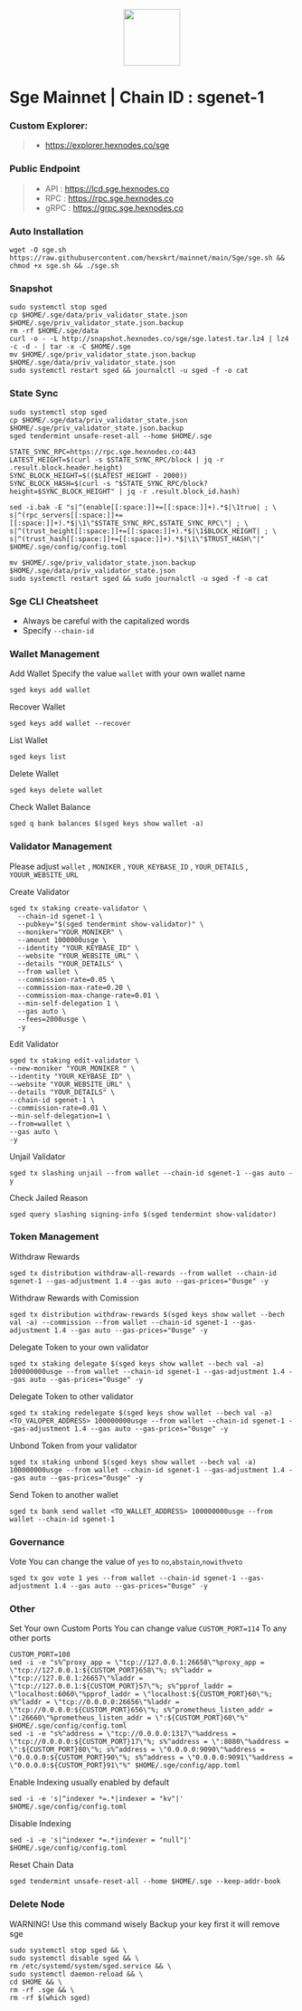 <p align="center">
  <img height="100" height="auto" src="https://github.com/hexskrt/logos/blob/main/sge.jpeg?raw=true">
</p>

# Sge Mainnet | Chain ID : sgenet-1

### Custom Explorer:
>-  https://explorer.hexnodes.co/sge

### Public Endpoint

>- API : https://lcd.sge.hexnodes.co
>- RPC : https://rpc.sge.hexnodes.co
>- gRPC : https://grpc.sge.hexnodes.co

### Auto Installation

```
wget -O sge.sh https://raw.githubusercontent.com/hexskrt/mainnet/main/Sge/sge.sh && chmod +x sge.sh && ./sge.sh
```

### Snapshot

```
sudo systemctl stop sged
cp $HOME/.sge/data/priv_validator_state.json $HOME/.sge/priv_validator_state.json.backup
rm -rf $HOME/.sge/data
curl -o - -L http://snapshot.hexnodes.co/sge/sge.latest.tar.lz4 | lz4 -c -d - | tar -x -C $HOME/.sge
mv $HOME/.sge/priv_validator_state.json.backup $HOME/.sge/data/priv_validator_state.json
sudo systemctl restart sged && journalctl -u sged -f -o cat
```


### State Sync

```
sudo systemctl stop sged
cp $HOME/.sge/data/priv_validator_state.json $HOME/.sge/priv_validator_state.json.backup
sged tendermint unsafe-reset-all --home $HOME/.sge

STATE_SYNC_RPC=https://rpc.sge.hexnodes.co:443
LATEST_HEIGHT=$(curl -s $STATE_SYNC_RPC/block | jq -r .result.block.header.height)
SYNC_BLOCK_HEIGHT=$(($LATEST_HEIGHT - 2000))
SYNC_BLOCK_HASH=$(curl -s "$STATE_SYNC_RPC/block?height=$SYNC_BLOCK_HEIGHT" | jq -r .result.block_id.hash)

sed -i.bak -E "s|^(enable[[:space:]]+=[[:space:]]+).*$|\1true| ; \
s|^(rpc_servers[[:space:]]+=[[:space:]]+).*$|\1\"$STATE_SYNC_RPC,$STATE_SYNC_RPC\"| ; \
s|^(trust_height[[:space:]]+=[[:space:]]+).*$|\1$BLOCK_HEIGHT| ; \
s|^(trust_hash[[:space:]]+=[[:space:]]+).*$|\1\"$TRUST_HASH\"|" $HOME/.sge/config/config.toml

mv $HOME/.sge/priv_validator_state.json.backup $HOME/.sge/data/priv_validator_state.json
sudo systemctl restart sged && sudo journalctl -u sged -f -o cat
```

### Sge CLI Cheatsheet

- Always be careful with the capitalized words
- Specify `--chain-id`

### Wallet Management

Add Wallet
Specify the value `wallet` with your own wallet name

```
sged keys add wallet
```

Recover Wallet
```
sged keys add wallet --recover
```

List Wallet
```
sged keys list
```

Delete Wallet
```
sged keys delete wallet
```

Check Wallet Balance
```
sged q bank balances $(sged keys show wallet -a)
```

### Validator Management

Please adjust `wallet` , `MONIKER` , `YOUR_KEYBASE_ID` , `YOUR_DETAILS` , `YOUUR_WEBSITE_URL`

Create Validator
```
sged tx staking create-validator \
  --chain-id sgenet-1 \
  --pubkey="$(sged tendermint show-validator)" \
  --moniker="YOUR_MONIKER" \
  --amount 1000000usge \
  --identity "YOUR_KEYBASE_ID" \
  --website "YOUR_WEBSITE_URL" \
  --details "YOUR_DETAILS" \
  --from wallet \
  --commission-rate=0.05 \
  --commission-max-rate=0.20 \
  --commission-max-change-rate=0.01 \
  --min-self-delegation 1 \
  --gas auto \
  --fees=2000usge \
  -y
```

Edit Validator
```
sged tx staking edit-validator \
--new-moniker "YOUR_MONIKER " \
--identity "YOUR_KEYBASE_ID" \
--website "YOUR_WEBSITE_URL" \
--details "YOUR_DETAILS" \
--chain-id sgenet-1 \
--commission-rate=0.01 \
--min-self-delegation=1 \
--from=wallet \
--gas auto \
-y
```


Unjail Validator
```
sged tx slashing unjail --from wallet --chain-id sgenet-1 --gas auto -y
```

Check Jailed Reason
```
sged query slashing signing-info $(sged tendermint show-validator)
```

### Token Management

Withdraw Rewards
```
sged tx distribution withdraw-all-rewards --from wallet --chain-id sgenet-1 --gas-adjustment 1.4 --gas auto --gas-prices="0usge" -y
```

Withdraw Rewards with Comission
```
sged tx distribution withdraw-rewards $(sged keys show wallet --bech val -a) --commission --from wallet --chain-id sgenet-1 --gas-adjustment 1.4 --gas auto --gas-prices="0usge" -y
```

Delegate Token to your own validator
```
sged tx staking delegate $(sged keys show wallet --bech val -a) 100000000usge --from wallet --chain-id sgenet-1 --gas-adjustment 1.4 --gas auto --gas-prices="0usge" -y
```

Delegate Token to other validator
```
sged tx staking redelegate $(sged keys show wallet --bech val -a) <TO_VALOPER_ADDRESS> 100000000usge --from wallet --chain-id sgenet-1 --gas-adjustment 1.4 --gas auto --gas-prices="0usge" -y
```

Unbond Token from your validator
```
sged tx staking unbond $(sged keys show wallet --bech val -a) 100000000usge --from wallet --chain-id sgenet-1 --gas-adjustment 1.4 --gas auto --gas-prices="0usge" -y
```

Send Token to another wallet
```
sged tx bank send wallet <TO_WALLET_ADDRESS> 100000000usge --from wallet --chain-id sgenet-1
```

### Governance 

Vote
You can change the value of `yes` to `no`,`abstain`,`nowithveto`

```
sged tx gov vote 1 yes --from wallet --chain-id sgenet-1 --gas-adjustment 1.4 --gas auto --gas-prices="0usge" -y
```

### Other

Set Your own Custom Ports
You can change value `CUSTOM_PORT=114` To any other ports
```
CUSTOM_PORT=108
sed -i -e "s%^proxy_app = \"tcp://127.0.0.1:26658\"%proxy_app = \"tcp://127.0.0.1:${CUSTOM_PORT}658\"%; s%^laddr = \"tcp://127.0.0.1:26657\"%laddr = \"tcp://127.0.0.1:${CUSTOM_PORT}57\"%; s%^pprof_laddr = \"localhost:6060\"%pprof_laddr = \"localhost:${CUSTOM_PORT}60\"%; s%^laddr = \"tcp://0.0.0.0:26656\"%laddr = \"tcp://0.0.0.0:${CUSTOM_PORT}656\"%; s%^prometheus_listen_addr = \":26660\"%prometheus_listen_addr = \":${CUSTOM_PORT}60\"%" $HOME/.sge/config/config.toml
sed -i -e "s%^address = \"tcp://0.0.0.0:1317\"%address = \"tcp://0.0.0.0:${CUSTOM_PORT}17\"%; s%^address = \":8080\"%address = \":${CUSTOM_PORT}80\"%; s%^address = \"0.0.0.0:9090\"%address = \"0.0.0.0:${CUSTOM_PORT}90\"%; s%^address = \"0.0.0.0:9091\"%address = \"0.0.0.0:${CUSTOM_PORT}91\"%" $HOME/.sge/config/app.toml
```

Enable Indexing usually enabled by default
```
sed -i -e 's|^indexer *=.*|indexer = "kv"|' $HOME/.sge/config/config.toml
```

Disable Indexing
```
sed -i -e 's|^indexer *=.*|indexer = "null"|' $HOME/.sge/config/config.toml
```

Reset Chain Data
```
sged tendermint unsafe-reset-all --home $HOME/.sge --keep-addr-book
```

### Delete Node

WARNING! Use this command wisely 
Backup your key first it will remove sge

```
sudo systemctl stop sged && \
sudo systemctl disable sged && \
rm /etc/systemd/system/sged.service && \
sudo systemctl daemon-reload && \
cd $HOME && \
rm -rf .sge && \
rm -rf $(which sged)
```
